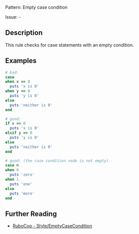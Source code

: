 Pattern: Empty case condition

Issue: -

## Description

This rule checks for case statements with an empty condition.

## Examples

```ruby
# bad:
case
when x == 0
  puts 'x is 0'
when y == 0
  puts 'y is 0'
else
  puts 'neither is 0'
end

# good:
if x == 0
  puts 'x is 0'
elsif y == 0
  puts 'y is 0'
else
  puts 'neither is 0'
end

# good: (the case condition node is not empty)
case n
when 0
  puts 'zero'
when 1
  puts 'one'
else
  puts 'more'
end
```

## Further Reading

* [RuboCop - Style/EmptyCaseCondition](https://docs.rubocop.org/rubocop/cops_style.html#styleemptycasecondition)
